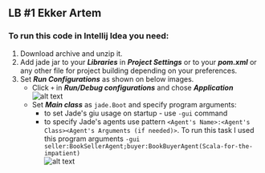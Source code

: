 ## LB #1 Ekker Artem

### To run this code in Intellij Idea you need:
1. Download archive and unzip it.
2. Add jade jar to your ***Libraries*** in ***Project Settings*** or to your ***pom.xml*** or any other file for project building depending on your preferences.
3. Set ***Run Configurations*** as shown on below images.
   - Click `+` in ***Run/Debug configurations*** and chose ***Application***<br/>![alt text](https://ibb.co/3CtHwL6)
   - Set ***Main class*** as `jade.Boot` and specify program arguments:
      - to set Jade's giu usage on startup - use `-gui` command
      - to specify Jade's agents use pattern `<Agent's Name>:<Agent's Class><Agent's Arguments (if needed)>`. To run this task I used this program arguments `-gui seller:BookSellerAgent;buyer:BookBuyerAgent(Scala-for-the-impatient)`<br/>![alt text](https://ibb.co/yXpYGRr)
